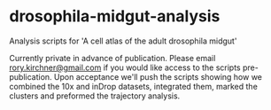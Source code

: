 # drosophila-midgut-analysis
Analysis scripts for 'A cell atlas of the adult drosophila midgut'

Currently private in advance of publication. Please email rory.kirchner@gmail.com if you would like access to the scripts pre-publication. Upon acceptance we'll push the scripts showing how we combined the 10x and inDrop datasets, integrated them, marked the clusters and preformed the trajectory analysis.
